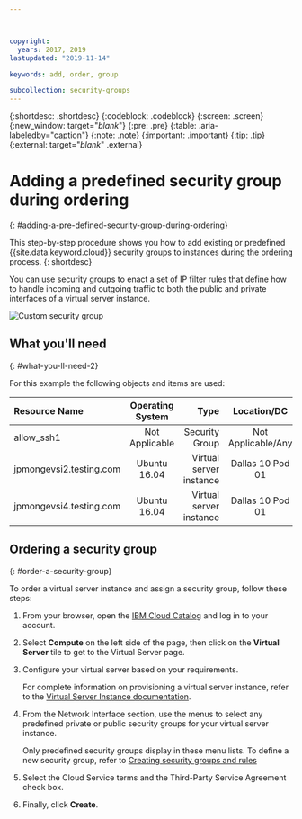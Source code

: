 ```yaml
---



copyright:
  years: 2017, 2019
lastupdated: "2019-11-14"

keywords: add, order, group

subcollection: security-groups
---
```


{:shortdesc: .shortdesc}
{:codeblock: .codeblock}
{:screen: .screen}
{:new_window: target="_blank_"}
{:pre: .pre}
{:table: .aria-labeledby="caption"}
{:note: .note}
{:important: .important}
{:tip: .tip}
{:external: target="_blank_" .external}

# Adding a predefined security group during ordering
{: #adding-a-pre-defined-security-group-during-ordering}

This step-by-step procedure shows you how to add existing or predefined {{site.data.keyword.cloud}} security groups to instances during the ordering process.
{: shortdesc}

You can use security groups to enact a set of IP filter rules that define how to handle incoming and outgoing traffic to both the public and private interfaces of a virtual server instance.

![Custom security group](./images/goal2.jpg)

## What you'll need
{: #what-you-ll-need-2}

For this example the following objects and items are used:

| Resource Name  | Operating System | Type | Location/DC | IP/Subnet |
|:------------- |:---------------:| -------------:| :---------------:| ---------------:|
| allow_ssh1 | Not Applicable  | Security Group | Not Applicable/Any | 0.0.0.0/0 |
|jpmongevsi2.testing.com | Ubuntu 16.04 | Virtual server instance | Dallas 10 Pod 01 | 10.0.0.21 |
|jpmongevsi4.testing.com | Ubuntu 16.04 | Virtual server instance |	Dallas 10 Pod 01	| 10.0.2.219 |

## Ordering a security group
{: #order-a-security-group}

To order a virtual server instance and assign a security group, follow these steps:

1. From your browser, open the [IBM Cloud Catalog](https://cloud.ibm.com/catalog) and log in to your account.
1. Select **Compute** on the left side of the page, then click on the **Virtual Server** tile to get to the Virtual Server page.
1. Configure your virtual server based on your requirements.

   For complete information on provisioning a virtual server instance, refer to the [Virtual Server Instance documentation](/docs/virtual-servers).

1. From the Network Interface section, use the menus to select any predefined private or public security groups for your virtual server instance.

   Only predefined security groups display in these menu lists. To define a new security group, refer to [Creating security groups and rules](/docs/security-groups?topic=security-groups-creating-security-groups)

1. Select the Cloud Service terms and the Third-Party Service Agreement check box.
1. Finally, click **Create**.
